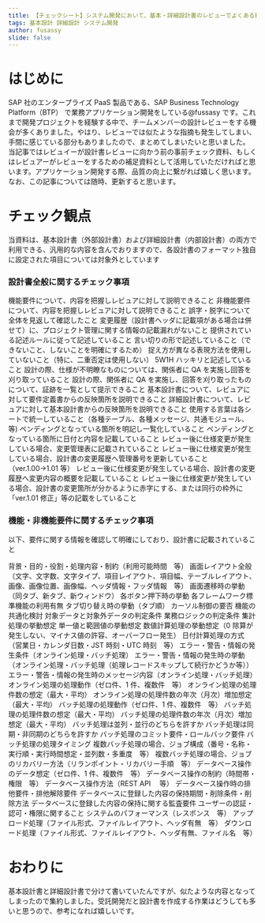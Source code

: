 ```yaml
---
title: 【チェックシート】システム開発において、基本・詳細設計書のレビューでよくある指摘観点をまとめる
tags: 基本設計 詳細設計 システム開発
author: fusassy
slide: false
---
```


# はじめに

SAP 社のエンタープライズ PaaS 製品である、SAP Business Technology Platform（BTP） で業務アプリケーション開発をしている@fussasy です。これまで開発プロジェクトを経験する中で、チームメンバーの設計レビューをする機会が多くありました。やはり、レビューでは似たような指摘も発生してしまい、手間に感じている部分もありましたので、まとめてしまいたいと思いました。
当記事ではレビュイーが設計書レビューに向かう前の事前チェック資料、もしくはレビュアーがレビューをするための補足資料として活用していただければと思います。アプリケーション開発する際、品質の向上に繋がれば嬉しく思います。なお、この記事については随時、更新すると思います。

# チェック観点

当資料は、基本設計書（外部設計書）および詳細設計書（内部設計書）の両方で利用できる、汎用的な内容を含んでおりますので、各設計書のフォーマット独自に設定された項目については対象外としています

### 設計書全般に関するチェック事項

機能要件について、内容を把握しレビュアに対して説明できること
非機能要件について、内容を把握しレビュアに対して説明できること
誤字・脱字について全体を見返して確認したこと
変更履歴（設計書ヘッダに記載項がある場合は併せて）に、プロジェクト管理に関する情報の記載漏れがないこと
提供されている記述ルールに従って記述していること
言い切りの形で記述していること（できないこと、しないことを明確にするため）
捉え方が異なる表現方法を使用していないこと（特に、二重否定は使用しない）
5W1H ハッキリと記述していること
設計の際、仕様が不明瞭なものについては、関係者に QA を実施し回答を刈り取っていること
設計の際、関係者に QA を実施し、回答を刈り取ったものについて、証跡を一覧として提示できること
基本設計書について、レビュアに対して要件定義書からの反映箇所を説明できること
詳細設計書について、レビュアに対して基本設計書からの反映箇所を説明できること
使用する言葉は各シートで統一していること（各種テーブル、各種メッセージ、共通モジュール、等)
ペンディングとなっている箇所を明記し一覧化していること
ペンディングとなっている箇所に日付と内容を記載していること
レビュー後に仕様変更が発生している場合、変更管理表に記載されていること
レビュー後に仕様変更が発生している場合、設計書の変更履歴へ管理番号を更新していること（ver.1.00→1.01 等）
レビュー後に仕様変更が発生している場合、設計書の変更履歴へ変更内容の概要を記載していること
レビュー後に仕様変更が発生している場合、設計書の変更箇所が分かるように赤字にする、または同行の枠外に「ver.1.01 修正」等の記載をしていること

### 機能・非機能要件に関するチェック事項

以下、要件に関する情報を確認して明確にしており、設計書に記載されていること

背景・目的・役割・処理内容・制約（利用可能時間　等）
画面レイアウト全般（文字、文字数、文字タイプ、項目レイアウト、項目幅、テーブルレイアウト、画像、画像位置、画像幅、ヘッダ情報・フッダ情報　等）
画面遷移時の挙動（同タブ、新タブ、新ウィンドウ）
各ボタン押下時の挙動
各フレームワーク標準機能の利用有無
タブ切り替え時の挙動（タブ順）
カーソル制御の要否
機能の共通化検討
対象データと対象外データの判定条件
業務ロジックの判定条件
集計処理の挙動想定
単一値と範囲値の挙動想定
数値計算処理の挙動想定（0 除算が発生しない、マイナス値の許容、オーバーフロー発生）
日付計算処理の方式（営業日・カレンダ日数・JST 時刻・UTC 時刻　等）
エラー・警告・情報の発生条件（オンライン処理・バッチ処理）
エラー・警告・情報の発生時の挙動（オンライン処理・バッチ処理（処理レコードスキップして続行かどうか等））
エラー・警告・情報の発生時のメッセージ内容（オンライン処理・バッチ処理）
オンライン処理の処理動作（ゼロ件、1 件、複数件　等）
オンライン処理の処理件数の想定（最大・平均）
オンライン処理の処理件数の年次（月次）増加想定（最大・平均）
バッチ処理の処理動作（ゼロ件、1 件、複数件　等）
バッチ処理の処理件数の想定（最大・平均）
バッチ処理の処理件数の年次（月次）増加想定（最大・平均）
バッチ処理は並列・並行のどちらを許すか
バッチ処理は同期・非同期のどちらを許すか
バッチ処理のコミット要件・ロールバック要件
バッチ処理の処理タイミング
複数バッチ処理の場合、ジョブ構成（番号・名称・実行順・実行時間想定・並列数・多重度　等）
複数バッチ処理の場合、ジョブのリカバリー方法（リランポイント・リカバリー手順　等）
データベース操作のデータ想定（ゼロ件、1 件、複数件　等）
データベース操作の制約（時間帯・権限　等）
データベース操作方法（REST API 　等）
データベース操作時の排他要件・排他解除要件
データベースに登録した内容の保持期間・削除条件・削除方法
データベースに登録した内容の保持に関する監査要件
ユーザーの認証・認可・権限に関すること
システムのパフォーマンス（レスポンス　等）
アップロード処理（ファイル形式、ファイルレイアウト、ヘッダ有無　等）
ダウンロード処理（ファイル形式、ファイルレイアウト、ヘッダ有無、ファイル名　等）

# おわりに

基本設計書と詳細設計書で分けて書いていたんですが、似たような内容となってしまったので集約しました。受託開発だと設計書を作成する作業はどうしても多いと思うので、参考になれば嬉しいです。
